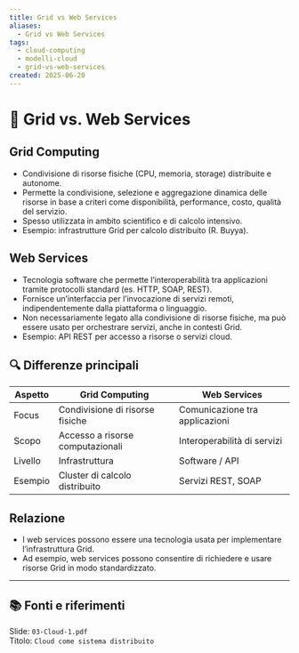 ```yaml
---
title: Grid vs Web Services
aliases:
  - Grid vs Web Services
tags:
  - cloud-computing
  - modelli-cloud
  - grid-vs-web-services
created: 2025-06-20
---
```

# 🔄 Grid vs. Web Services

## Grid Computing

- Condivisione di risorse fisiche (CPU, memoria, storage) distribuite e autonome.
- Permette la condivisione, selezione e aggregazione dinamica delle risorse in base a criteri come disponibilità, performance, costo, qualità del servizio.
- Spesso utilizzata in ambito scientifico e di calcolo intensivo.
- Esempio: infrastrutture Grid per calcolo distribuito (R. Buyya).

## Web Services

- Tecnologia software che permette l’interoperabilità tra applicazioni tramite protocolli standard (es. HTTP, SOAP, REST).
- Fornisce un’interfaccia per l’invocazione di servizi remoti, indipendentemente dalla piattaforma o linguaggio.
- Non necessariamente legato alla condivisione di risorse fisiche, ma può essere usato per orchestrare servizi, anche in contesti Grid.
- Esempio: API REST per accesso a risorse o servizi cloud.

## 🔍 Differenze principali

| Aspetto            | Grid Computing                     | Web Services                          |
|--------------------|----------------------------------|-------------------------------------|
| Focus              | Condivisione di risorse fisiche  | Comunicazione tra applicazioni      |
| Scopo              | Accesso a risorse computazionali | Interoperabilità di servizi         |
| Livello            | Infrastruttura                   | Software / API                      |
| Esempio            | Cluster di calcolo distribuito   | Servizi REST, SOAP                  |

## Relazione

- I web services possono essere una tecnologia usata per implementare l’infrastruttura Grid.
- Ad esempio, web services possono consentire di richiedere e usare risorse Grid in modo standardizzato.


---
## 📚 Fonti e riferimenti  
Slide: `03-Cloud-1.pdf`  
Titolo: `Cloud come sistema distribuito`
